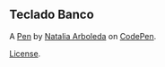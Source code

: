 Teclado Banco
-------------


A [Pen](https://codepen.io/tealtourmaline/pen/MWMegjN) by [Natalia Arboleda](https://codepen.io/tealtourmaline) on [CodePen](https://codepen.io).

[License](https://codepen.io/license/pen/VwJjwyg).
